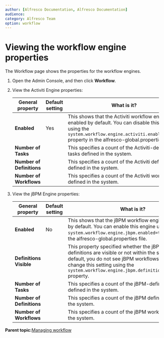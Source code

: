 ```yaml
---
author: [Alfresco Documentation, Alfresco Documentation]
audience: 
category: Alfresco Team
option: workflow
---
```


# Viewing the workflow engine properties

The Workflow page shows the properties for the workflow engines.

1.  Open the Admin Console, and then click **Workflow**.

2.  View the Activiti Engine properties:

    |General property|Default setting|What is it?|
    |----------------|---------------|-----------|
    |**Enabled**|Yes|This shows that the Activiti workflow engine is enabled by default. You can disable this engine using the `system.workflow.engine.activiti.enabled=false` property in the alfresco-global.properties file.|
    |**Number of Tasks**| |This specifies a count of the Activiti-defined tasks defined in the system.|
    |**Number of Definitions**| |This specifies a count of the Activiti definitions defined in the system.|
    |**Number of Workflows**| |This specifies a count of the Activiti workflows defined in the system.|

3.  View the jBPM Engine properties:

    |General property|Default setting|What is it?|
    |----------------|---------------|-----------|
    |**Enabled**|No|This shows that the jBPM workflow engine is disabled by default. You can enable this engine using the `system.workflow.engine.jbpm.enabled=true` property in the alfresco-global.properties file.|
    |**Definitions Visible**| |This property specified whether the jBPM workflow definitions are visible or not within the system. By default, you do not see jBPM workflows. You can change this setting using the `system.workflow.engine.jbpm.definitions.visible=true` property.|
    |**Number of Tasks**| |This specifies a count of the jBPM-defined tasks defined in the system.|
    |**Number of Definitions**| |This specifies a count of the jBPM definitions defined in the system.|
    |**Number of Workflows**| |This specifies a count of the jBPM workflows defined in the system.|


**Parent topic:**[Managing workflow](../concepts/adminconsole-workflow-intro.md)

